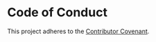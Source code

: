 # Code of Conduct

This project adheres to the [Contributor Covenant](https://www.contributor-covenant.org/).
